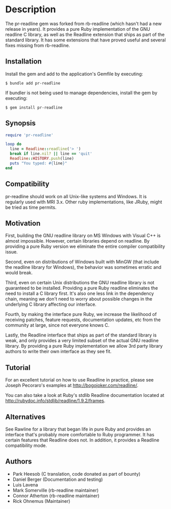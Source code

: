 # Description

The pr-readline gem was forked from rb-readline (which hasn't had a new
release in years). It provides a pure Ruby implementation of the GNU readline
C library, as well as the Readline extension that ships as part of the
standard library. It has some extensions that have proved useful and several
fixes missing from rb-readline.

## Installation

Install the gem and add to the application's Gemfile by executing:

    $ bundle add pr-readline

If bundler is not being used to manage dependencies, install the gem by executing:

    $ gem install pr-readline

## Synopsis

```ruby
require 'pr-readline'

loop do
  line = Readline::readline('> ')
  break if line.nil? || line == 'quit'
  Readline::HISTORY.push(line)
  puts "You typed: #{line}"
end
```

## Compatibility

pr-readline should work on all Unix-like systems and Windows. It is regularly
used with MRI 3.x. Other ruby implementations, like JRuby, might be tried as
time permits.

## Motivation

First, building the GNU readline library on MS Windows with Visual C++ is
almost impossible. However, certain libraries depend on readline. By providing
a pure Ruby version we eliminate the entire compiler compatibility issue.

Second, even on distributions of Windows built with MinGW (that include the
readline library for Windows), the behavior was sometimes erratic and would
break.

Third, even on certain Unix distributions the GNU readline library is not
guaranteed to be installed. Providing a pure Ruby readline eliminates the need
to install a C library first. It's also one less link in the dependency chain,
meaning we don't need to worry about possible changes in the underlying C
library affecting our interface.

Fourth, by making the interface pure Ruby, we increase the likelihood of
receiving patches, feature requests, documentation updates, etc from the
community at large, since not everyone knows C.

Lastly, the Readline interface that ships as part of the standard library is
weak, and only provides a very limited subset of the actual GNU readline
library. By providing a pure Ruby implementation we allow 3rd party library
authors to write their own interface as they see fit.

## Tutorial

For an excellent tutorial on how to use Readline in practice, please see
Joseph Pecoraro's examples at http://bogojoker.com/readline/.

You can also take a look at Ruby's stdlib Readline documentation located
at http://rubydoc.info/stdlib/readline/1.9.2/frames.

## Alternatives

See Rawline for a library that began life in pure Ruby and provides an
interface that's probably more comfortable to Ruby programmer. It has certain
features that Readline does not. In addition, it provides a Readline
compatibility mode.

## Authors

* Park Heesob (C translation, code donated as part of bounty)
* Daniel Berger (Documentation and testing)
* Luis Lavena
* Mark Somerville (rb-readline maintainer)
* Connor Atherton (rb-readline maintainer)
* Rick Ohnemus (Maintainer)
